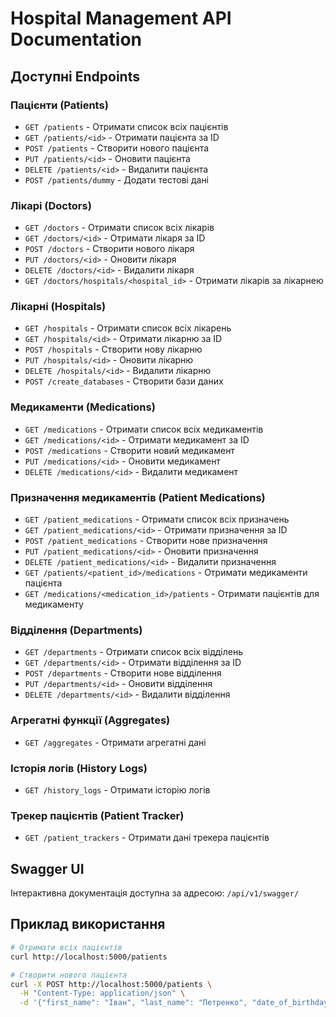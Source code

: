 # Hospital Management API Documentation

## Доступні Endpoints

### Пацієнти (Patients)

- `GET /patients` - Отримати список всіх пацієнтів
- `GET /patients/<id>` - Отримати пацієнта за ID
- `POST /patients` - Створити нового пацієнта
- `PUT /patients/<id>` - Оновити пацієнта
- `DELETE /patients/<id>` - Видалити пацієнта
- `POST /patients/dummy` - Додати тестові дані

### Лікарі (Doctors)

- `GET /doctors` - Отримати список всіх лікарів
- `GET /doctors/<id>` - Отримати лікаря за ID
- `POST /doctors` - Створити нового лікаря
- `PUT /doctors/<id>` - Оновити лікаря
- `DELETE /doctors/<id>` - Видалити лікаря
- `GET /doctors/hospitals/<hospital_id>` - Отримати лікарів за лікарнею

### Лікарні (Hospitals)

- `GET /hospitals` - Отримати список всіх лікарень
- `GET /hospitals/<id>` - Отримати лікарню за ID
- `POST /hospitals` - Створити нову лікарню
- `PUT /hospitals/<id>` - Оновити лікарню
- `DELETE /hospitals/<id>` - Видалити лікарню
- `POST /create_databases` - Створити бази даних

### Медикаменти (Medications)

- `GET /medications` - Отримати список всіх медикаментів
- `GET /medications/<id>` - Отримати медикамент за ID
- `POST /medications` - Створити новий медикамент
- `PUT /medications/<id>` - Оновити медикамент
- `DELETE /medications/<id>` - Видалити медикамент

### Призначення медикаментів (Patient Medications)

- `GET /patient_medications` - Отримати список всіх призначень
- `GET /patient_medications/<id>` - Отримати призначення за ID
- `POST /patient_medications` - Створити нове призначення
- `PUT /patient_medications/<id>` - Оновити призначення
- `DELETE /patient_medications/<id>` - Видалити призначення
- `GET /patients/<patient_id>/medications` - Отримати медикаменти пацієнта
- `GET /medications/<medication_id>/patients` - Отримати пацієнтів для медикаменту

### Відділення (Departments)

- `GET /departments` - Отримати список всіх відділень
- `GET /departments/<id>` - Отримати відділення за ID
- `POST /departments` - Створити нове відділення
- `PUT /departments/<id>` - Оновити відділення
- `DELETE /departments/<id>` - Видалити відділення

### Агрегатні функції (Aggregates)

- `GET /aggregates` - Отримати агрегатні дані

### Історія логів (History Logs)

- `GET /history_logs` - Отримати історію логів

### Трекер пацієнтів (Patient Tracker)

- `GET /patient_trackers` - Отримати дані трекера пацієнтів

## Swagger UI

Інтерактивна документація доступна за адресою: `/api/v1/swagger/`

## Приклад використання

```bash
# Отримати всіх пацієнтів
curl http://localhost:5000/patients

# Створити нового пацієнта
curl -X POST http://localhost:5000/patients \
  -H "Content-Type: application/json" \
  -d '{"first_name": "Іван", "last_name": "Петренко", "date_of_birthday": "1990-01-01", "gender": "Male", "address": "Київ", "phone": "1234567890"}'
```
